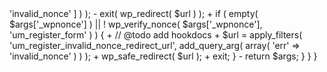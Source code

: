 <?php
namespace um\core;

- if ( ! defined( 'ABSPATH' ) ) exit;
+ if ( ! defined( 'ABSPATH' ) ) {
+     exit;
+ }

if ( ! class_exists( 'um\core\Register' ) ) {

	class Register {

-		function __construct() {
-			add_action( 'um_after_register_fields',  array( $this, 'add_nonce' ) );
-			add_action( 'um_submit_form_register', array( $this, 'verify_nonce' ), 1, 1 );
+		public function __construct() {
+			add_action( 'um_after_register_fields', array( $this, 'add_nonce' ) );
+			add_action( 'um_submit_form_register', array( $this, 'verify_nonce' ), 1, 2 );
		}

		public function add_nonce() {
			wp_nonce_field( 'um_register_form' );
		}

		/**
		 * Verify nonce handler
		 *
-		 * @param $args
-		 *
-		 * @return mixed
+		 * @param array $args
+		 * @param array $form_data
		 */
-		public function verify_nonce( $args ) {
+		public function verify_nonce( $args, $form_data ) {
			
-			$allow_nonce_verification = apply_filters( 'um_register_allow_nonce_verification', true );
+			$allow_nonce_verification = apply_filters( 'um_register_allow_nonce_verification', true, $form_data );

			if ( ! $allow_nonce_verification  ) {
-				return $args;
+				return;
			}

-			if ( ! wp_verify_nonce( $args['_wpnonce'], 'um_register_form' ) || empty( $args['_wpnonce'] ) || ! isset( $args['_wpnonce'] ) ) {
-				$url = apply_filters( 'um_register_invalid_nonce_redirect_url', add_query_arg( [ 'err' => 'invalid_nonce' ] ) );
-				exit( wp_redirect( $url ) );
+			if ( empty( $args['_wpnonce'] ) || ! wp_verify_nonce( $args['_wpnonce'], 'um_register_form' ) ) {
+				// @todo add hookdocs
+				$url = apply_filters( 'um_register_invalid_nonce_redirect_url', add_query_arg( array( 'err' => 'invalid_nonce' ) ) );
+				wp_safe_redirect( $url );
+				exit;
			}

-			return $args;
		}
	}
}
